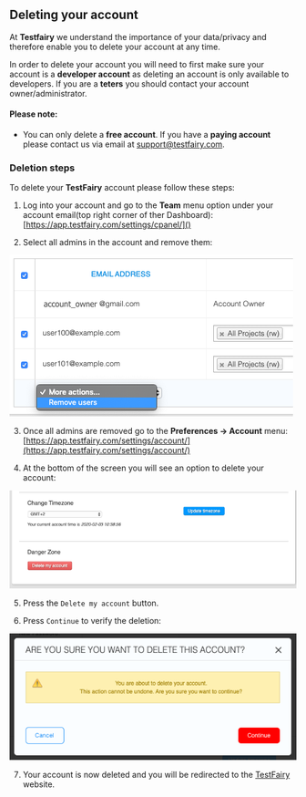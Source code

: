 ## Deleting your account

At __Testfairy__ we understand the importance of your data/privacy and therefore enable you to delete your account at any time.

In order to delete your account you will need to first make sure your account is a __developer account__ as deleting an account is only available to developers.
If you are a __teters__ you should contact your account owner/administrator.

#### Please note:

- You can only delete a **free account**. If you have a **paying account** please contact us via email at support@testfairy.com.

### Deletion steps


To delete your **TestFairy** account please follow these steps:

  1. Log into your account and go to the __Team__ menu option under your account email(top right corner of ther Dashboard): [https://app.testfairy.com/settings/cpanel/]()

  2. Select all admins in the account and remove them:
  
  ![](/img/FAQ/delete-account-01.png)

  3. Once all admins are removed go to the __Preferences → Account__ menu: [https://app.testfairy.com/settings/account/](https://app.testfairy.com/settings/account/)
  
  4.  At the bottom of the screen you will see an option to delete your account:
  
  ![](/img/FAQ/delete-account-02.png)

  5. Press the `Delete my account` button. 
  
  6. Press `Continue` to verify the deletion:
  
  ![](/img/FAQ/delete-account-03.png)
  
  7. Your account is now deleted and you will be redirected to the [TestFairy](https://www.testfairy.com/) website.
